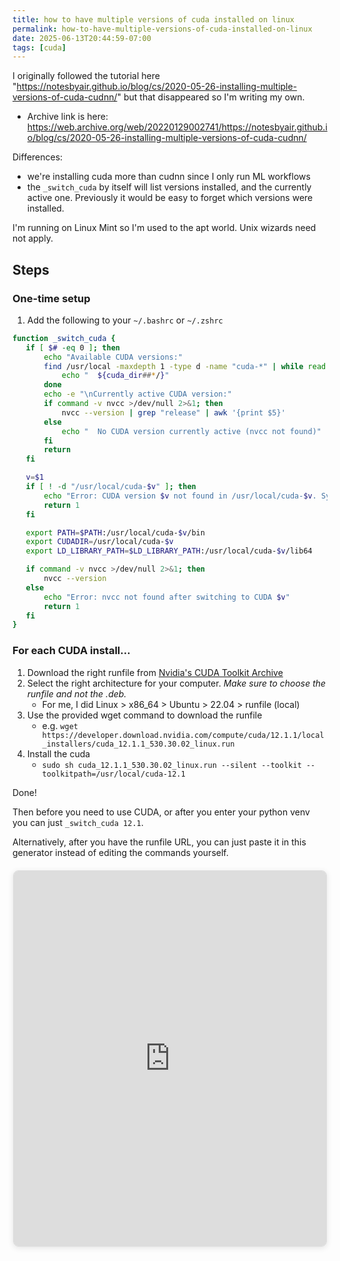 ```yaml
---
title: how to have multiple versions of cuda installed on linux
permalink: how-to-have-multiple-versions-of-cuda-installed-on-linux
date: 2025-06-13T20:44:59-07:00
tags: [cuda]
---
```


I originally followed the tutorial here
"https://notesbyair.github.io/blog/cs/2020-05-26-installing-multiple-versions-of-cuda-cudnn/"
but that disappeared so I'm writing my own.

- Archive link is here:
  https://web.archive.org/web/20220129002741/https://notesbyair.github.io/blog/cs/2020-05-26-installing-multiple-versions-of-cuda-cudnn/

Differences:

- we're installing cuda more than cudnn since I only run ML workflows
- the `_switch_cuda` by itself will list versions installed, and the currently
  active one. Previously it would be easy to forget which versions were
  installed.

I'm running on Linux Mint so I'm used to the apt world. Unix wizards need not
apply.

## Steps

### One-time setup

1. Add the following to your `~/.bashrc` or `~/.zshrc`

```bash
function _switch_cuda {
   if [ $# -eq 0 ]; then
       echo "Available CUDA versions:"
       find /usr/local -maxdepth 1 -type d -name "cuda-*" | while read cuda_dir; do
           echo "  ${cuda_dir##*/}"
       done
       echo -e "\nCurrently active CUDA version:"
       if command -v nvcc >/dev/null 2>&1; then
           nvcc --version | grep "release" | awk '{print $5}'
       else
           echo "  No CUDA version currently active (nvcc not found)"
       fi
       return
   fi

   v=$1
   if [ ! -d "/usr/local/cuda-$v" ]; then
       echo "Error: CUDA version $v not found in /usr/local/cuda-$v. Syntax: _switch_cuda MAJOR.MINOR e.g. _switch_cuda 12.1"
       return 1
   fi

   export PATH=$PATH:/usr/local/cuda-$v/bin
   export CUDADIR=/usr/local/cuda-$v
   export LD_LIBRARY_PATH=$LD_LIBRARY_PATH:/usr/local/cuda-$v/lib64

   if command -v nvcc >/dev/null 2>&1; then
       nvcc --version
   else
       echo "Error: nvcc not found after switching to CUDA $v"
       return 1
   fi
}
```

### For each CUDA install...

1. Download the right runfile from
   [Nvidia's CUDA Toolkit Archive](https://developer.nvidia.com/cuda-toolkit-archive)
2. Select the right architecture for your computer. _Make sure to choose the
   runfile and not the .deb._
   - For me, I did Linux > x86_64 > Ubuntu > 22.04 > runfile (local)
3. Use the provided wget command to download the runfile
   - e.g.
     `wget https://developer.download.nvidia.com/compute/cuda/12.1.1/local_installers/cuda_12.1.1_530.30.02_linux.run`
4. Install the cuda
   - `sudo sh cuda_12.1.1_530.30.02_linux.run --silent --toolkit --toolkitpath=/usr/local/cuda-12.1`

Done!

Then before you need to use CUDA, or after you enter your python venv you can
just `_switch_cuda 12.1`.

Alternatively, after you have the runfile URL, you can just paste it in this
generator instead of editing the commands yourself.

<iframe
  src="https://kevinjiang.ca/install-cuda-script/"
  width="500"
  height="600"
  frameborder="0"
  style="border: 1px solid #ddd; border-radius: 8px; box-shadow: 0 2px 10px rgba(0,0,0,0.1); display: block; margin: 20px auto;"
  title="CUDA Installation Command Generator"
></iframe>
